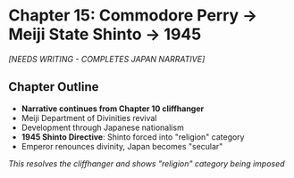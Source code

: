 # Chapter 15: Commodore Perry → Meiji State Shinto → 1945

*[NEEDS WRITING - COMPLETES JAPAN NARRATIVE]*

## Chapter Outline
- **Narrative continues from Chapter 10 cliffhanger**
- Meiji Department of Divinities revival
- Development through Japanese nationalism
- **1945 Shinto Directive**: Shinto forced into "religion" category
- Emperor renounces divinity, Japan becomes "secular"

*This resolves the cliffhanger and shows "religion" category being imposed*